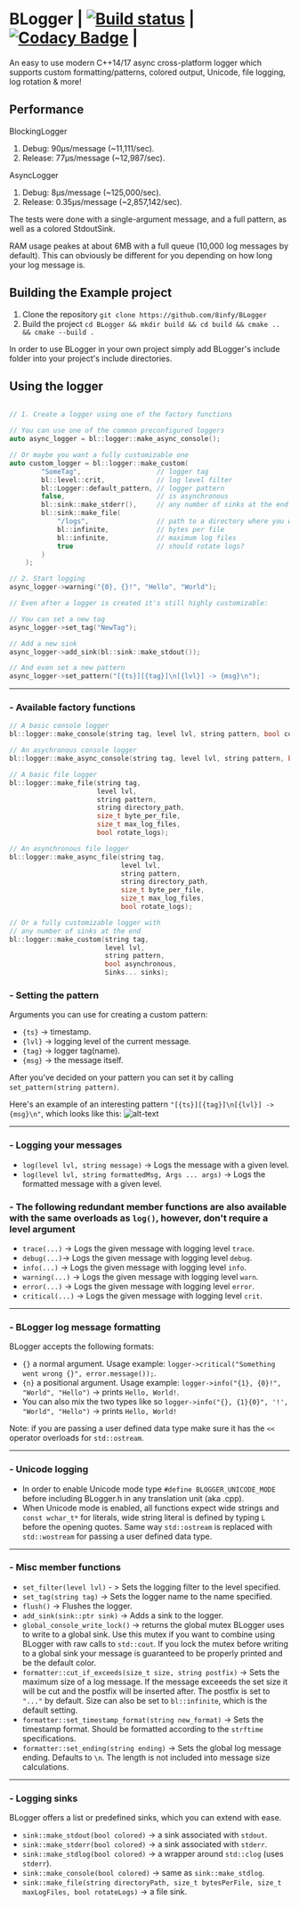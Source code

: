 # BLogger | [![Build status](https://ci.appveyor.com/api/projects/status/nbwtd4mu4cjmnjcm?svg=true)](https://ci.appveyor.com/project/8infy/blogger) | [![Codacy Badge](https://api.codacy.com/project/badge/Grade/19f939802f724ad4a53854068325f0a3)](https://www.codacy.com/app/8infy/BLogger?utm_source=github.com&amp;utm_medium=referral&amp;utm_content=8infy/BLogger&amp;utm_campaign=Badge_Grade) |

An easy to use modern C++14/17 async cross-platform logger which supports custom formatting/patterns, colored output, Unicode, file logging, log rotation & more!

## Performance
BlockingLogger
1. Debug: 90μs/message (~11,111/sec).
2. Release: 77μs/message (~12,987/sec).  

AsyncLogger
1. Debug: 8μs/message (~125,000/sec).
2. Release: 0.35μs/message (~2,857,142/sec).

The tests were done with a single-argument message, and a full pattern, as well as a colored StdoutSink.

RAM usage peakes at about 6MB with a full queue (10,000 log messages by default). This can obviously be different for you depending on how long your log message is.
## Building the Example project
1. Clone the repository `git clone https://github.com/8infy/BLogger`
2. Build the project `cd BLogger && mkdir build && cd build && cmake .. && cmake --build .` 

In order to use BLogger in your own project simply add BLogger's include folder into your project's include directories.
## Using the logger  
```cpp

// 1. Create a logger using one of the factory functions

// You can use one of the common preconfigured loggers
auto async_logger = bl::logger::make_async_console();

// Or maybe you want a fully customizable one
auto custom_logger = bl::logger::make_custom(
        "SomeTag",                   // logger tag
        bl::level::crit,             // log level filter
        bl::Logger::default_pattern, // logger pattern
        false,                       // is asynchronous
        bl::sink::make_stderr(),     // any number of sinks at the end
        bl::sink::make_file(
            "/logs",                 // path to a directory where you want the log files to be stored
            bl::infinite,            // bytes per file
            bl::infinite,            // maximum log files
            true                     // should rotate logs?
        )
    );

// 2. Start logging
async_logger->warning("{0}, {}!", "Hello", "World");

// Even after a logger is created it's still highly customizable:

// You can set a new tag
async_logger->set_tag("NewTag");

// Add a new sink
async_logger->add_sink(bl::sink::make_stdout());

// And even set a new pattern
async_logger->set_pattern("[{ts}][{tag}]\n[{lvl}] -> {msg}\n");
```
---
### - Available factory functions
```cpp
// A basic console logger
bl::logger::make_console(string tag, level lvl, string pattern, bool colored);

// An asychronous console logger
bl::logger::make_async_console(string tag, level lvl, string pattern, bool colored);

// A basic file logger
bl::logger::make_file(string tag, 
                      level lvl, 
                      string pattern,
                      string directory_path,
                      size_t byte_per_file,
                      size_t max_log_files,
                      bool rotate_logs);

// An asynchronous file logger
bl::logger::make_async_file(string tag, 
                            level lvl, 
                            string pattern,
                            string directory_path,
                            size_t byte_per_file,
                            size_t max_log_files,
                            bool rotate_logs);

// Or a fully customizable logger with
// any number of sinks at the end
bl::logger::make_custom(string tag,
                        level lvl,
                        string pattern,
                        bool asynchronous,
                        Sinks... sinks);
```

### - Setting the pattern  
Arguments you can use for creating a custom pattern:
-   `{ts}` -> timestamp.
-   `{lvl}` -> logging level of the current message.
-   `{tag}` -> logger tag(name).
-   `{msg}` -> the message itself.  

After you've decided on your pattern you can set it by calling `set_pattern(string pattern)`.

Here's an example of an interesting pattern `"[{ts}][{tag}]\n[{lvl}] -> {msg}\n"`, which looks like this:
![alt-text](https://i.ibb.co/w0yfBcL/BLogger.png)

---
### - Logging your messages
-   `log(level lvl, string message)` -> Logs the message with a given level.  
-   `log(level lvl, string formattedMsg, Args ... args)` -> Logs the formatted message with a given level.

### - The following redundant member functions are also available with the same overloads as `log()`, however, don't require a level argument
-   `trace(...)` -> Logs the given message with logging level `trace`.
-   `debug(...)`-> Logs the given message with logging level `debug`.
-   `info(...)` -> Logs the given message with logging level `info`.
-   `warning(...)` -> Logs the given message with logging level `warn`.
-   `error(...)` -> Logs the given message with logging level `error`.
-   `critical(...)` -> Logs the given message with logging level `crit`.

---
### - BLogger log message formatting
BLogger accepts the following formats:
-   `{}` a normal argument. Usage example: `logger->critical("Something went wrong {}", error.message());`.
-   `{n}` a positional argument. Usage example: `logger->info("{1}, {0}!", "World", "Hello")` -> prints `Hello, World!`.
-   You can also mix the two types like so `logger->info("{}, {1}{0}", '!', "World", "Hello")` -> prints `Hello, World!`
  
Note: if you are passing a user defined data type make sure it has the `<<` operator overloads for `std::ostream`.

--- 
### - Unicode logging  
-   In order to enable Unicode mode type `#define BLOGGER_UNICODE_MODE` before including BLogger.h in any translation unit (aka .cpp).  
-   When Unicode mode is enabled, all functions expect wide strings and `const wchar_t*` for literals, wide string literal is defined by typing `L` before the opening quotes. Same way `std::ostream` is replaced with `std::wostream` for passing a user defined data type.
---
### - Misc member functions
-   `set_filter(level lvl)` - > Sets the logging filter to the level specified.
-   `set_tag(string tag)` -> Sets the logger name to the name specified.
-   `flush()` -> Flushes the logger.
-   `add_sink(sink::ptr sink)` -> Adds a sink to the logger.
-   `global_console_write_lock()` -> returns the global mutex BLogger uses to write to a global sink. Use this mutex if you want to combine using BLogger with raw calls to `std::cout`. If you lock the mutex before writing to a global sink your message is guaranteed to be properly printed and be the default color.
-   `formatter::cut_if_exceeds(size_t size, string postfix)` -> Sets the maximum size of a log message. If the message exceeeds the set size it will be cut and the postfix will be inserted after. The postfix is set to `"..."` by default. Size can also be set to `bl::infinite`, which is the default setting.
-   `formatter::set_timestamp_format(string new_format)` -> Sets the timestamp format. Should be formatted according to the `strftime` specifications.
-   `formatter::set_ending(string ending)` -> Sets the global log message ending. Defaults to `\n`. The length is not included into message size calculations.
---
### - Logging sinks
BLogger offers a list or predefined sinks, which you can extend with ease.
-   `sink::make_stdout(bool colored)` -> a sink associated with `stdout`.
-   `sink::make_stderr(bool colored)` -> a sink associated with `stderr`.
-   `sink::make_stdlog(bool colored)` -> a wrapper around `std::clog` (uses `stderr`).
-   `sink::make_console(bool colored)` -> same as `sink::make_stdlog`.
-   `sink::make_file(string directoryPath, size_t bytesPerFile, size_t maxLogFiles, bool rotateLogs)` -> a file sink.
